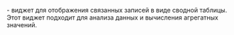 <pivot> - виджет для отображения связанных записей в виде сводной таблицы.
Этот виджет подходит для анализа данных и вычисления агрегатных значений.

<field name="sales" widget="one2many_pivot">
    <pivot>
        <field name="product"/>
        <field name="quantity" type="measure" function="sum"/>
        <field name="price" type="measure" function="sum"/>
        <field name="date" interval="day"/>
    </pivot>
</field>